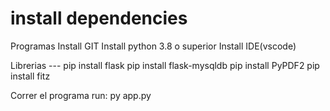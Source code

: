 # install dependencies
Programas
Install GIT
Install python 3.8 o superior
Install IDE(vscode)

Librerias ---
pip install flask
pip install flask-mysqldb
pip install PyPDF2
pip install fitz

Correr el programa
run: py app.py

